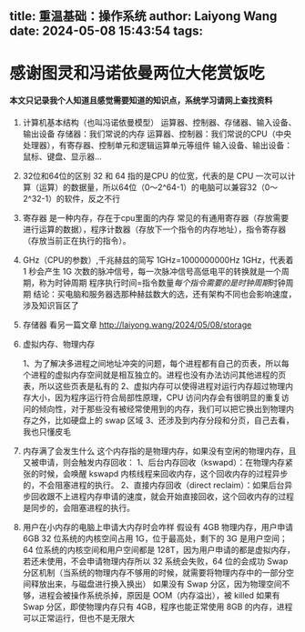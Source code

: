 title: 重温基础：操作系统
author: Laiyong Wang
date: 2024-05-08 15:43:54
tags:
---
# 感谢图灵和冯诺依曼两位大佬赏饭吃
#### 本文只记录我个人知道且感觉需要知道的知识点，系统学习请网上查找资料


1. 计算机基本结构（也叫冯诺依曼模型）
  运算器、控制器、存储器、输入设备、输出设备
  存储器：我们常说的内存
  运算器、控制器：我们常说的CPU（中央处理器），有寄存器、控制单元和逻辑运算单元等组件
  输入设备、输出设备：鼠标、键盘、显示器...
    
2. 32位和64位的区别
	32 和 64 指的是CPU 的位宽，代表的是 CPU 一次可以计算（运算）的数据量，所以64位（0～2^64-1）的电脑可以兼容32（0～2^32-1）的软件，反之不行

3. 寄存器
	是一种内存，存在于cpu里面的内存
    常见的有通用寄存器（存放需要进行运算的数据），程序计数器（存放下一个指令的内存地址），指令寄存器（存放当前正在执行的指令）。
    
4. GHz（CPU的参数）,千兆赫兹的简写
	1GHz=1000000000Hz
	1GHz，代表着 1 秒会产生 1G 次数的脉冲信号，每一次脉冲信号高低电平的转换就是一个周期，称为时钟周期
    程序执行时间=指令数量*每个指令需要的是时钟周期*时钟周期
    结论：买电脑和服务器选那种赫兹数大的选，还有架构不同也会影响速度，涉及知识盲区了
    
5. 存储器
  看另一篇文章
  http://laiyong.wang/2024/05/08/storage
6. 虚拟内存、物理内存

   1、为了解决多进程之间地址冲突的问题，每个进程都有自己的页表，所以每个进程的虚拟内存空间就是相互独立的。进程也没有办法访问其他进程的页表，所以这些页表是私有的
   2、虚拟内存可以使得进程对运行内存超过物理内存大小，因为程序运行符合局部性原理，CPU 访问内存会有很明显的重复访问的倾向性，对于那些没有被经常使用到的内存，我们可以把它换出到物理内存之外，比如硬盘上的 swap 区域
   3、还涉及到内存分段和分页，自己去看，我也只懂皮毛
  
7. 内存满了会发生什么
  这个内存指的是物理内存，如果没有空闲的物理内存，且又被申请，则会触发内存回收：
  1、后台内存回收（kswapd）：在物理内存紧张的时候，会唤醒 kswapd 内核线程来回收内存，这个回收内存的过程异步的，不会阻塞进程的执行。
  2、直接内存回收（direct reclaim）：如果后台异步回收跟不上进程内存申请的速度，就会开始直接回收，这个回收内存的过程是同步的，会阻塞进程的执行。

8. 用户在小内存的电脑上申请大内存时会咋样
  假设有 4GB 物理内存，用户申请 6GB
  32 位系统的内核空间占用 1G，位于最高处，剩下的 3G 是用户空间；64 位系统的内核空间和用户空间都是 128T，因为用户申请的都是虚拟内存，若还未使用，不会申请物理内存所以 32 系统会失败，64 位的会成功
  Swap 分区机制（当系统的物理内存不够用的时候，就需要将物理内存中的一部分空间释放出来，与磁盘进行换入换出）
  如果没有 Swap 分区，因为物理空间不够，进程会被操作系统杀掉，原因是 OOM（内存溢出），被 killed
  如果有 Swap 分区，即使物理内存只有 4GB，程序也能正常使用 8GB 的内存，进程可以正常运行，但也不是无限大